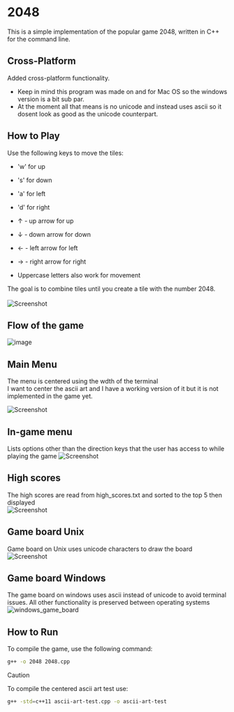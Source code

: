 # 2048

This is a simple implementation of the popular game 2048, written in C++ for the command line.

## Cross-Platform

Added cross-platform functionality.

- Keep in mind this program was made on and for Mac OS so the windows version is a bit sub par.
- At the moment all that means is no unicode and instead uses ascii so it dosent look as good as the unicode counterpart.

## How to Play

Use the following keys to move the tiles:

- 'w' for up
- 's' for down
- 'a' for left
- 'd' for right
- ↑ - up arrow for up
- ↓ - down arrow for down
- ← - left arrow for left
- → - right arrow for right

- Uppercase letters also work for movement<br>

The goal is to combine tiles until you create a tile with the number 2048.<br><br>
![Screenshot](https://github.com/lucolvin/Final_Project_COMP-150_SP24/assets/97006355/b947c184-f021-481d-8537-e12f0202b814)

## Flow of the game

![image](https://github.com/lucolvin/Final_Project_COMP-150_SP24/assets/97006355/69250f87-82d3-4fc5-88da-f73bf25129c0)

## Main Menu

The menu is centered using the wdth of the terminal<br>
I want to center the ascii art and I have a working version of it but it is not implemented in the game yet.

![Screenshot](https://github.com/lucolvin/Final_Project_COMP-150_SP24/assets/97006355/b50e36c2-bef4-4f33-b2ef-6a9d7eac6dfc)

## In-game menu

Lists options other than the direction keys that the user has access to while playing the game
![Screenshot](https://github.com/lucolvin/Final_Project_COMP-150_SP24/assets/97006355/239f3d6e-0655-4a0f-b6a9-e2e9aaf355b2)

## High scores

The high scores are read from high_scores.txt and sorted to the top 5 then displayed<br>
![Screenshot](https://github.com/lucolvin/Final_Project_COMP-150_SP24/assets/97006355/00a67a5d-2630-4eb9-9c8c-830d9c0f21a1)

## Game board Unix

Game board on Unix uses unicode characters to draw the board
![Screenshot](https://github.com/lucolvin/Final_Project_COMP-150_SP24/assets/97006355/3d59c0b8-ee8f-49c2-a54e-51bd5e1444a3)

## Game board Windows

The game board on windows uses ascii instead of unicode to avoid terminal issues. All other functionality is preserved between operating systems <br>
![windows_game_board](https://github.com/lucolvin/Final_Project_COMP-150_SP24/assets/97006355/20af8ee6-fa50-4256-8667-9e609c788d00)

## How to Run

To compile the game, use the following command:

```bash
g++ -o 2048 2048.cpp
```

> [!CAUTION]
> To compile the centered ascii art test use:
>
> ```bash
> g++ -std=c++11 ascii-art-test.cpp -o ascii-art-test 
> ```
